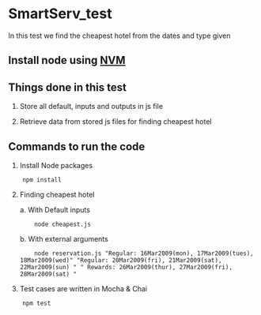 # SmartServ_test

In this test we find the cheapest hotel from the dates and type given

## Install node using [NVM](https://nodesource.com/blog/installing-node-js-tutorial-using-nvm-on-mac-os-x-and-ubuntu/)

## Things done in this test

1. Store all default, inputs and outputs in js file

2. Retrieve data from stored js files for finding cheapest hotel

## Commands to run the code

1. Install Node packages
```
    npm install
```

2. Finding cheapest hotel

    a. With Default inputs
    ```
        node cheapest.js
    ```
    
    b. With external arguments
    ```
        node reservation.js "Regular: 16Mar2009(mon), 17Mar2009(tues), 18Mar2009(wed)" "Regular: 20Mar2009(fri), 21Mar2009(sat), 22Mar2009(sun) " " Rewards: 26Mar2009(thur), 27Mar2009(fri), 28Mar2009(sat) "
    ```

3. Test cases are written in Mocha & Chai
```
    npm test
```